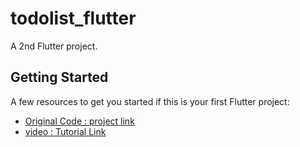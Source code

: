 # todolist_flutter

A 2nd Flutter project.

## Getting Started
A few resources to get you started if this is your first Flutter project:
  - [Original Code : project link](https://github.com/itzpradip/flutter-todo-app)
  - [video : Tutorial Link](https://youtu.be/K4P5DZ9TRns)




